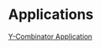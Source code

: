 # Applications

[Y-Combinator Application](Applications%20fd91f95bdeef4912bbaf91dc4b1c66a9/Y-Combinator%20Application%20c622f26da4a94adc9e0de17c01eecfb4.md)